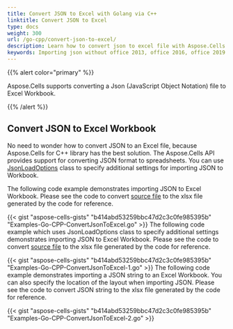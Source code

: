 ```yaml
--- 
title: Convert JSON to Excel with Golang via C++ 
linktitle: Convert JSON to Excel 
type: docs 
weight: 300 
url: /go-cpp/convert-json-to-excel/ 
description: Learn how to convert json to excel file with Aspose.Cells with Golang via C++. 
keywords: Importing json without office 2013, office 2016, office 2019 and office 365. 
--- 
```


{{% alert color="primary" %}} 

Aspose.Cells supports converting a Json (JavaScript Object Notation) file to Excel Workbook. 

{{% /alert %}} 

## **Convert JSON to Excel Workbook** 
No need to wonder how to convert JSON to an Excel file, because Aspose.Cells for C++ library has the best solution. The Aspose.Cells API provides support for converting JSON format to spreadsheets. You can use [JsonLoadOptions](https://reference.aspose.com/cells/go-cpp/jsonloadoptions/) class to specify additional settings for importing JSON to Workbook. 

The following code example demonstrates importing JSON to Excel Workbook. Please see the code to convert [source file](sample.json) to the xlsx file generated by the code for reference. 

{{< gist "aspose-cells-gists" "b414abd53259bbc47d2c3c0fe985395b" "Examples-Go-CPP-ConvertJsonToExcel.go" >}}
The following code example which uses JsonLoadOptions class to specify additional settings demonstrates importing JSON to Excel Workbook. Please see the code to convert [source file](sample.json) to the xlsx file generated by the code for reference. 

{{< gist "aspose-cells-gists" "b414abd53259bbc47d2c3c0fe985395b" "Examples-Go-CPP-ConvertJsonToExcel-1.go" >}}
The following code example demonstrates importing a JSON string to an Excel Workbook. You can also specify the location of the layout when importing JSON. Please see the code to convert JSON string to the xlsx file generated by the code for reference. 

{{< gist "aspose-cells-gists" "b414abd53259bbc47d2c3c0fe985395b" "Examples-Go-CPP-ConvertJsonToExcel-2.go" >}}